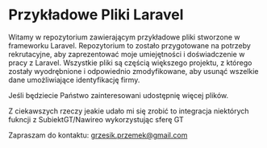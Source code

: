 # Przykładowe Pliki Laravel

Witamy w repozytorium zawierającym przykładowe pliki stworzone w frameworku Laravel. Repozytorium to zostało przygotowane na potrzeby rekrutacyjne, aby zaprezentować moje umiejętności i doświadczenie w pracy z Laravel. Wszystkie pliki są częścią większego projektu, z którego zostały wyodrębnione i odpowiednio zmodyfikowane, aby usunąć wszelkie dane umożliwiające identyfikację firmy.

Jeśli będziecie Państwo zainteresowani udostępnię więcej plików.

Z ciekawszych rzeczy jeakie udało mi się zrobić to integracja niektórych fukncji z SubiektGT/Nawireo
wykorzystując sferę GT

Zapraszam do kontaktu:
grzesik.przemek@gmail.com